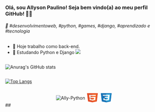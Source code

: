 <h3> Olá, sou Allyson Paulino! Seja bem vindo(a) ao meu perfil GitHub! 👋🏻 </h3>  
<h4></h4>   
          
<h6> 💫 #desenvolvimentoweb, #python, #games, #django, #aprendizado e #tecnologia </h6>
  
## 
- 🔭 Hoje trabalho como back-end.
- 🌱 Estudando Python e Django
<a href = "mailto:allysonpaulino23@gmail.com"><img src="https://img.shields.io/badge/Gmail-D14836?style=for-the-badge&logo=gmail&logoColor=white" target="_blank"></a>

##

![Anurag's GitHub stats](https://github-readme-stats.vercel.app/api?username=allysonp23&show_icons=true&theme=dracula)
##
[![Top Langs](https://github-readme-stats.vercel.app/api/top-langs/?username=allysonp23)](https://github.com/anuraghazra/github-readme-stats)
<br>

##

<div align="center" style="display: inline_block">
  <img align="center" alt="Ally-Python" height="40" width="50" src="https://cdn.jsdelivr.net/gh/devicons/devicon/icons/python/python-original-wordmark.svg" /> 
  <img align="center" alt="Ally-HTML" height="30" width="40" src="https://raw.githubusercontent.com/devicons/devicon/master/icons/html5/html5-original.svg">
  <img align="center" alt="Ally-CSS" height="30" width="40" src="https://raw.githubusercontent.com/devicons/devicon/master/icons/css3/css3-original.svg">
</div>
##

